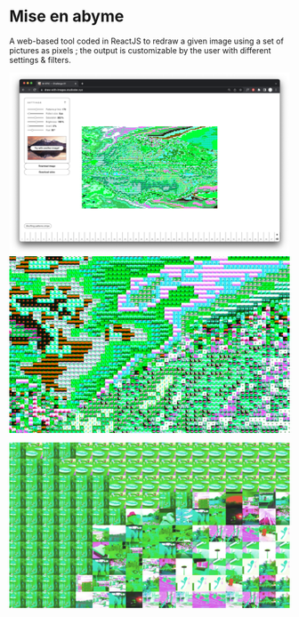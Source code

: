 # Mise en abyme

A web-based tool coded in ReactJS to redraw a given image using a set of pictures as pixels ; the output is customizable by the user with different settings & filters.

![](https://github.com/MarieMalarme/mise-en-abyme/blob/main/visuals/visual_1.png)
![](https://github.com/MarieMalarme/mise-en-abyme/blob/main/visuals/visual_3.jpg)


![](https://github.com/MarieMalarme/mise-en-abyme/blob/main/visuals/visual_4.jpg)
